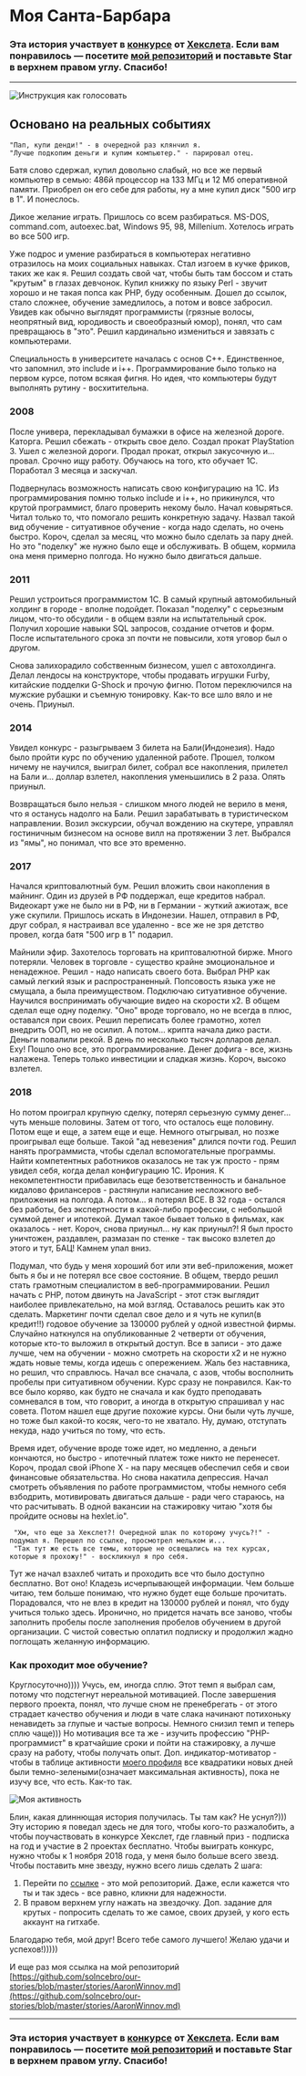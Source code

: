 # Моя Санта-Барбара

### Эта история участвует в [конкурсе](http://mystory.hexlet.io/) от [Хекслета](https://ru.hexlet.io/). Если вам понравилось — посетите [мой репозиторий](https://github.com/solncebro/our-stories/blob/master/stories/AaronWinnov.md) и поставьте Star в верхнем правом углу. Спасибо!

---

![Инструкция как голосовать](http://joxi.net/v29QMqgiZd7bE2.jpg)




## Основано на реальных событиях

    "Пап, купи денди!" - в очередной раз клянчил я.
    "Лучше подкопим деньги и купим компьютер." - парировал отец.


Батя слово сдержал, купил довольно слабый, но все же первый компьютер в семью: 486й процессор на 133 МГц и 12 Мб оперативной памяти. Приобрел он его себе для работы, ну а мне купил диск "500 игр в 1". И понеслось.


Дикое желание играть. Пришлось со всем разбираться. MS-DOS, command.com, autoexec.bat, Windows 95, 98, Millenium. Хотелось играть во все 500 игр.


Уже подрос и умение разбираться в компьютерах негативно отразилось на моих социальных навыках. Стал изгоем в кучке фриков, таких же как я. Решил создать свой чат, чтобы быть там боссом и стать "крутым" в глазах девчонок. Купил книжку по языку Perl - звучит хорошо и не такая попса как PHP, буду особенным. Дошел до ссылок, стало сложнее, обучение замедлилось, а потом и вовсе забросил. Увидев как обычно выглядят программисты (грязные волосы, неопрятный вид, юродивость и своеобразный юмор), понял, что сам превращаюсь в "это". Решил кардинально измениться и завязать с компьютерами.


Специальность в университете началась с основ С++. Единственное, что запомнил, это include и i++. Программирование было только на первом курсе, потом всякая фигня. Но идея, что компьютеры будут выполнять рутину - восхитительна.

### 2008
После универа, перекладывал бумажки в офисе на железной дороге. Каторга. Решил сбежать - открыть свое дело. Создал прокат PlayStation 3. Ушел с железной дороги. Продал прокат, открыл закусочную и... провал. Срочно ищу работу. Обучаюсь на того, кто обучает 1С. Поработал 3 месяца и заскучал.


Подвернулась возможность написать свою конфигурацию на 1С. Из программирования помню только include и i++, но прикинулся, что крутой программист, благо проверить некому было. Начал ковыряться. Читал только то, что помогало решить конкретную задачу. Назвал такой вид обучение - ситуативное обучение - когда надо сделать, но очень быстро. Короч, сделал за месяц, что можно было сделать за пару дней. Но это "поделку" же нужно было еще и обслуживать. В общем, кормила она меня примерно полгода. Но нужно было двигаться дальше.

### 2011
Решил устроиться программистом 1С. В самый крупный автомобильный холдинг в городе - вполне подойдет. Показал "поделку" с серьезным лицом, что-то обсудили - в общем взяли на испытательный срок. Получил хорошие навыки SQL запросов, создание отчетов и форм. После испытательного срока зп почти не повысили, хотя уговор был о другом.


Снова залихорадило собственным бизнесом, ушел с автохолдинга. Делал лендосы на конструкторе, чтобы продавать игрушки Furby, китайские подделки G-Shock и прочую фигню. Потом переключился на мужские рубашки и съемную тонировку. Как-то все шло вяло и не очень. Приуныл.

### 2014
Увидел конкурс - разыгрываем 3 билета на Бали(Индонезия). Надо было пройти курс по обучению удаленной работе. Прошел, толком ничему не научился, выиграл билет, собрал все накопления, прилетел на Бали и... доллар взлетел, накопления уменьшились в 2 раза. Опять приуныл.


Возвращаться было нельзя - слишком много людей не верило в меня, что я останусь надолго на Бали. Решил зарабатывать в туристическом направлении. Возил экскурсии, обучал вождению на скутере, управлял гостиничным бизнесом на основе вилл на протяжении 3 лет. Выбрался из "ямы", но понимал, что все это временно.


### 2017
Начался криптовалютный бум. Решил вложить свои накопления в майнинг. Один из друзей в РФ поддержал, еще кредитов набрал. Видеокарт уже не было ни в РФ, ни в Германии - жуткий ажиотаж, все уже скупили. Пришлось искать в Индонезии. Нашел, отправил в РФ, друг собрал, я настраивал все удаленно - все же не зря детство провел, когда батя "500 игр в 1" подарил.


Майнили эфир. Захотелось торговать на криптовалютной бирже. Много потеряли. Человек в торговле - существо крайне эмоциональное и ненадежное. Решил - надо написать своего бота. Выбрал PHP как самый легкий язык и распространенный. Попсовость языка уже не смущала, а была преимуществом. Подключаю ситуативное обучение. Научился воспринимать обучающие видео на скорости х2. В общем сделал еще одну поделку. "Оно" вроде торговало, но не всегда в плюс, оставался при своих. Решил переписать более грамотно, хотел внедрить ООП, но не осилил. А потом... крипта начала дико расти. Деньги повалили рекой. В день по несколько тысяч долларов делал. Еху! Пошло оно все, это программирование. Денег дофига - все, жизнь налажена. Теперь только инвестиции и сладкая жизнь. Короч, высоко взлетел.

### 2018
Но потом проиграл крупную сделку, потерял серьезную сумму денег... чуть меньше половины. Затем от того, что осталось еще половину. Потом еще и еще, а затем еще и еще. Немного отыгрывал, но позже проигрывал еще больше. Такой "ад невезения" длился почти год. Решил нанять программиста, чтобы сделал вспомогательные программы. Найти компетентных работников оказалось не так уж просто - прям увидел себя, когда делал конфигурацию 1С. Ирония. К некомпетентности прибавилась еще безответственность и банальное кидалово фрилансеров - растянули написание несложного веб-приложения на полгода. А потом... я потерял ВСЕ. В 32 года - остался без работы, без экспертности в какой-либо профессии, с небольшой суммой денег и ипотекой. Думал такое бывает только в фильмах, как оказалось - нет. Короч, снова приуныл... ну как приуныл?! Я был просто уничтожен, раздавлен, размазан по стенке - так высоко взлетел до этого и тут, БАЦ! Камнем упал вниз.


Подумал, что будь у меня хороший бот или эти веб-приложения, может быть я бы и не потерял все свое состояние. В общем, твердо решил стать грамотным специалистом в веб-программировании. Решил начать с PHP, потом двинуть на JavaScript - этот стэк выглядит наиболее привлекательно, на мой взгляд. Оставалось решить как это сделать. Маркетинг почти сделал свое дело и я чуть не купил(в кредит!!) годовое обучение за 130000 рублей у одной известной фирмы. Случайно наткнулся на опубликованные 2 четверти от обучения, которые кто-то выложил в открытый доступ. Все в записи - это даже лучше, чем на обучении - можно смотреть на скорости х2 и не нужно ждать новые темы, когда идешь с опережением. Жаль без наставника, но решил, что справлюсь. Начал все сначала, с азов, чтобы восполнить пробелы при ситуативном обучении. Курс сразу не понравился. Как-то все было коряво, как будто не сначала и как будто преподавать сомневался в том, что говорит, а иногда в открытую спрашивал у нас совета. Потом нашел еще другие похожие курсы. Они были чуть лучше, но тоже был какой-то косяк, чего-то не хватало. Ну, думаю, отступать некуда, надо учиться по тому, что есть.


Время идет, обучение вроде тоже идет, но медленно, а деньги кончаются, но быстро - ипотечный платеж тоже никто не перенесет. Короч, продал свой iPhone X - на пару месяцев обеспечил себя и свои финансовые обязательства. Но снова накатила депрессия. Начал смотреть объявления по работе программистом, чтобы немного себя взбодрить, мотивировать двигаться дальше - ради чего стараюсь, на что расчитывать. В одной вакансии на стажировку читаю "хотя бы пройдите основы на hexlet.io".


     "Хм, что еще за Хекслет?! Очередной шлак по которому учусь?!" - подумал я. Перешел по ссылке, просмотрел мельком и...
     "Так тут же есть все темы, которые не освещались на тех курсах, которые я прохожу!" - воскликнул я про себя.
     
 
Тут же начал взахлеб читать и проходить все что было доступно бесплатно. Вот оно! Кладезь исчерпывающей информации. Чем больше читаю, тем больше понимаю, что нужно будет еще больше прочитать. Порадовался, что не влез в кредит на 130000 рублей и понял, что буду учиться только здесь. Иронично, но придется начать все заново, чтобы заполнить пробелы после заполнения пробелов обучением в другой организации. С чистой совестью оплатил подписку и продолжил жадно поглощать желанную информацию.


### Как проходит мое обучение?
Круглосуточно)))) Учусь, ем, иногда сплю. Этот темп я выбрал сам, потому что подстегнут нереальной мотивацией. После завершения первого проекта, понял, что лучше сном не пренебрегать - от этого страдает качество обучения и люди в чате слака начинают потихоньку ненавидеть за глупые и частые вопросы. Немного снизил темп и теперь сплю чаще))) Но мотивация все та же - изучить профессию "PHP-программист" в кратчайшие сроки и пойти на стажировку, а лучше сразу на работу, чтобы получать опыт. Доп. индикатор-мотиватор - чтобы в таблице активности [моего профиля](https://ru.hexlet.io/u/solncebro) все квадратики новых дней были темно-зелеными(означает максимальная активность), пока не изучу все, что есть. Как-то так.

![Моя активность](http://joxi.net/brRDXPwI7y0Wx2.jpg)


Блин, какая длиннющая история получилась. Ты там как? Не уснул?))) Эту историю я поведал здесь не для того, чтобы кого-то разжалобить, а чтобы поучаствовать в конкурсе Хекслет, где главный приз - подписка на год и участие в 2 проектах бесплатно. Чтобы выиграть конкурс, нужно чтобы к 1 ноября 2018 года, у меня было больше всего звезд. Чтобы поставить мне звезду, нужно всего лишь сделать 2 шага:
1. Перейти по [ссылке](https://github.com/solncebro/our-stories/blob/master/stories/AaronWinnov.md) - это мой репозиторий. Даже, если кажется что ты и так здесь - все равно, кликни для надежности.
2. В правом верхнем углу нажать на звездочку.
Доп. задание для крутых - попросить сделать то же самое, своих друзей, у кого есть аккаунт на гитхабе.

Благодарю тебя, мой друг! Всего тебе самого лучшего! Желаю удачи и успехов!)))))

И еще раз моя ссылка на мой репозиторий [https://github.com/solncebro/our-stories/blob/master/stories/AaronWinnov.md](https://github.com/solncebro/our-stories/blob/master/stories/AaronWinnov.md)

---

### Эта история участвует в [конкурсе](http://mystory.hexlet.io/) от [Хекслета](https://ru.hexlet.io/). Если вам понравилось — посетите [мой репозиторий](https://github.com/solncebro/our-stories/blob/master/stories/AaronWinnov.md) и поставьте Star в верхнем правом углу. Спасибо!
